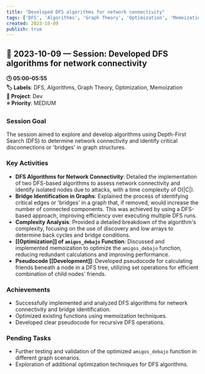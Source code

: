 ```yaml
---
title: "Developed DFS algorithms for network connectivity"
tags: ['DFS', 'Algorithms', 'Graph Theory', 'Optimization', 'Memoization']
created: 2023-10-09
publish: true
---
```


## 📅 2023-10-09 — Session: Developed DFS algorithms for network connectivity

**🕒 05:00–05:55**  
**🏷️ Labels**: DFS, Algorithms, Graph Theory, Optimization, Memoization  
**📂 Project**: Dev  
**⭐ Priority**: MEDIUM  


### Session Goal
The session aimed to explore and develop algorithms using Depth-First Search (DFS) to determine network connectivity and identify critical disconnections or 'bridges' in graph structures.

### Key Activities
- **DFS Algorithms for Network Connectivity**: Detailed the implementation of two DFS-based algorithms to assess network connectivity and identify isolated nodes due to attacks, with a time complexity of O(|C|).
- **Bridge Identification in Graphs**: Explained the process of identifying critical edges or 'bridges' in a graph that, if removed, would increase the number of connected components. This was achieved by using a DFS-based approach, improving efficiency over executing multiple DFS runs.
- **Complexity Analysis**: Provided a detailed breakdown of the algorithm's complexity, focusing on the use of discovery and low arrays to determine back cycles and bridge conditions.
- **[[Optimization]] of `amigos_debajo` Function**: Discussed and implemented memoization to optimize the `amigos_debajo` function, reducing redundant calculations and improving performance.
- **Pseudocode [[Development]]**: Developed pseudocode for calculating friends beneath a node in a DFS tree, utilizing set operations for efficient combination of child nodes' friends.

### Achievements
- Successfully implemented and analyzed DFS algorithms for network connectivity and bridge identification.
- Optimized existing functions using memoization techniques.
- Developed clear pseudocode for recursive DFS operations.

### Pending Tasks
- Further testing and validation of the optimized `amigos_debajo` function in different graph scenarios.
- Exploration of additional optimization techniques for DFS algorithms.
